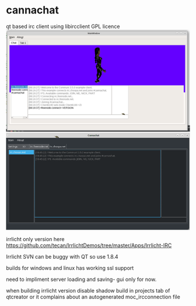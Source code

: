 # cannachat
qt based irc client using libircclient
GPL licence
![alt tag](screenshot.png)
![alt tag](screenshot2.png)

irrlicht only version here
https://github.com/tecan/IrrlichtDemos/tree/master/Apps/Irrlicht-IRC

Irrlicht SVN can be buggy with QT  so use 1.8.4


builds for windows and linux has working ssl support

need to impliment server loading and saving- gui only for now.

when building irrlicht version disable shadow build in projects tab of qtcreator or it complains about an autogenerated moc_ircconnection file
